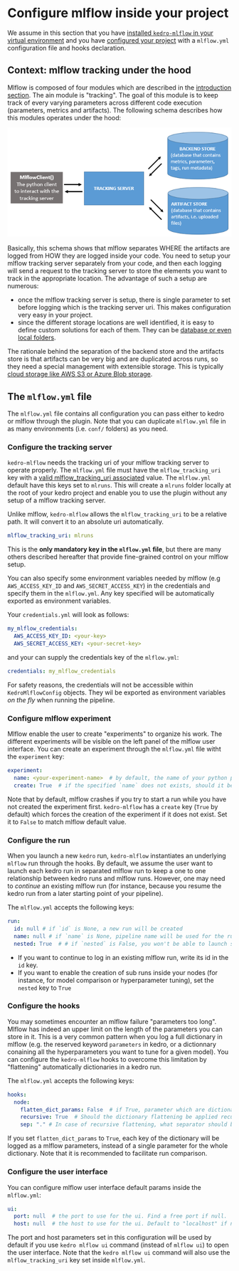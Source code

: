 # Configure mlflow inside your project

We assume in this section that you have [installed `kedro-mlflow` in your virtual environment](../02_installation/01_installation.md) and you have [configured your project](../02_installation/02_setup.md) with a `mlflow.yml` configuration file and hooks declaration.

## Context: mlflow tracking under the hood

Mlflow is composed of four modules which are described in the [introduction section](../01_introduction/01_introduction.md). The ain module is "tracking". The goal of this module is to keep track of every varying parameters across different code execution (parameters, metrics and artifacts). The following schema describes how this modules operates under the hood:

![mlflow_tracking_schema](../imgs/mlflow_tracking_schema.png)

Basically, this schema shows that mlflow separates WHERE the artifacts are logged from HOW they are logged inside your code. You need to setup your mlflow tracking server separately from your code, and then each logging will send a request to the tracking server to store the elements you want to track in the appropriate location. The advantage of such a setup are numerous:

- once the mlflow tracking server is setup, there is single parameter to set before logging which is the tracking server uri. This makes configuration very easy in your project.
- since the different storage locations are well identified, it is easy to define custom solutions for each of them. They can be [database or even local folders](https://mlflow.org/docs/latest/tracking.html#mlflow-tracking-servers).

The rationale behind the separation of the backend store and the artifacts store is that artifacts can be very big and are duplicated across runs, so they need a special management with extensible storage. This is typically [cloud storage like AWS S3 or Azure Blob storage](https://mlflow.org/docs/latest/tracking.html#id10).

## The ``mlflow.yml`` file

The ``mlflow.yml`` file contains all configuration you can pass either to kedro or mlflow through the plugin. Note that you can duplicate `mlflow.yml` file in as many  environments (i.e. `conf/` folders) as you need.

### Configure the tracking server

``kedro-mlflow`` needs the tracking uri of your mlflow tracking server to operate properly. The ``mlflow.yml`` file must have the ``mlflow_tracking_uri`` key with a [valid mlflow_tracking_uri associated](https://mlflow.org/docs/latest/tracking.html#where-runs-are-recorded) value. The ``mlflow.yml`` default have this keys set to ``mlruns``. This will create a ``mlruns`` folder locally at the root of your kedro project and enable you to use the plugin without any setup of a mlflow tracking server.

Unlike mlflow, `kedro-mlflow` allows the `mlflow_tracking_uri` to be a relative path. It will convert it to an absolute uri automatically.

```yaml
mlflow_tracking_uri: mlruns
```

This is the **only mandatory key in the `mlflow.yml` file**, but there are many others described hereafter that provide fine-grained control on your mlflow setup.

You can also specify some environment variables needed by mlflow (e.g `AWS_ACCESS_KEY_ID` and `AWS_SECRET_ACCESS_KEY`) in the credentials and specify them in the `mlflow.yml`. Any key specified will be automatically exported as environment variables.

Your `credentials.yml` will look as follows:

```yaml
my_mlflow_credentials:
  AWS_ACCESS_KEY_ID: <your-key>
  AWS_SECRET_ACCESS_KEY: <your-secret-key>
```

and your can supply the credentials key of the `mlflow.yml`:

```yaml
credentials: my_mlflow_credentials
```

For safety reasons, the credentials will not be accessible within `KedroMlflowConfig` objects. They wil be exported as environment variables *on the fly* when running the pipeline.

### Configure mlflow experiment

Mlflow enable the user to create "experiments" to organize his work. The different experiments will be visible on the left panel of the mlflow user interface. You can create an experiment through the `mlflow.yml` file witht the `experiment` key:

```yaml
experiment:
  name: <your-experiment-name>  # by default, the name of your python package in your kedro project
  create: True  # if the specified `name` does not exists, should it be created?
```

Note that by default, mlflow crashes if you try to start a run while you have not created the experiment first. `kedro-mlflow` has a `create` key (`True` by default) which forces the creation of the experiment if it does not exist. Set it to `False` to match mlflow default value.

### Configure the run

When you launch a new `kedro` run, `kedro-mlflow` instantiates an underlying `mlflow` run through the hooks. By default, we assume the user want to launch each kedro run in separated mlflow run to keep a one to one relationship between kedro runs and mlflow runs. However, one may need to *continue* an existing mlflow run (for instance, because you resume the kedro run from a later starting point of your pipeline).

The `mlflow.yml` accepts the following keys:

```yaml
run:
  id: null # if `id` is None, a new run will be created
  name: null # if `name` is None, pipeline name will be used for the run name
  nested: True  # # if `nested` is False, you won't be able to launch sub-runs inside your nodes
```

- If you want to continue to log in an existing mlflow run, write its id in the `id` key.
- If you want to enable the creation of sub runs inside your nodes (for instance, for model comparison or hyperparameter tuning), set the `nested` key to `True`

### Configure the hooks

You may sometimes encounter an mlflow failure "parameters too long". Mlflow has indeed an upper limit on the length of the parameters you can store in it. This is a very common pattern when you log a full dictionary in mlflow (e.g. the reserved keyword `parameters` in kedro, or a dictionnary conaining all the hyperparameters you want to tune for a given model). You can configure the `kedro-mlflow` hooks to overcome this limitation by "flattening" automatically dictionaries in a kedro run.

The `mlflow.yml` accepts the following keys:

```yaml
hooks:
  node:
    flatten_dict_params: False  # if True, parameter which are dictionary will be splitted in multiple parameters when logged in mlflow, one for each key.
    recursive: True  # Should the dictionary flattening be applied recursively (i.e for nested dictionaries)? Not use if `flatten_dict_params` is False.
    sep: "." # In case of recursive flattening, what separator should be used between the keys? E.g. {hyperaparam1: {p1:1, p2:2}}will be logged as hyperaparam1.p1 and hyperaparam1.p2 oin mlflow.
```

If you set `flatten_dict_params` to `True`, each key of the dictionary will be logged as a mlflow parameters, instead of a single parameter for the whole dictionary. Note that it is recommended to facilitate run comparison.

### Configure the user interface

You can configure mlflow user interface default params inside the `mlflow.yml`:

```yaml
ui:
  port: null  # the port to use for the ui. Find a free port if null.
  host: null  # the host to use for the ui. Default to "localhost" if null.
```

The port and host parameters set in this configuration will be used by default if you use `kedro mlflow ui` command (instead of `mlflow ui`) to open the user interface. Note that the `kedro mlflow ui` command will also use the `mlflow_tracking_uri` key set inside `mlflow.yml`.
